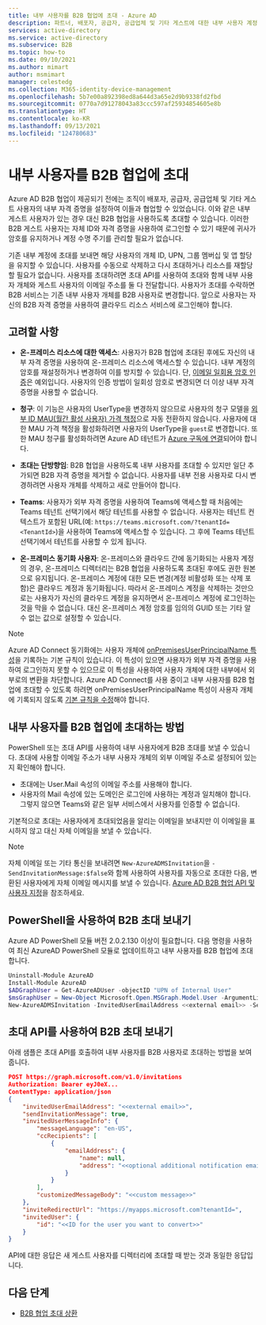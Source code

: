```yaml
---
title: 내부 사용자를 B2B 협업에 초대 - Azure AD
description: 파트너, 배포자, 공급자, 공급업체 및 기타 게스트에 대한 내부 사용자 계정이 있는 경우 자체 외부 자격 증명 또는 로그인을 사용하여 로그인하도록 초대하여 Azure AD B2B 협업으로 변경할 수 있습니다. PowerShell 또는 Microsoft Graph 초대 API를 사용합니다.
services: active-directory
ms.service: active-directory
ms.subservice: B2B
ms.topic: how-to
ms.date: 09/10/2021
ms.author: mimart
author: msmimart
manager: celestedg
ms.collection: M365-identity-device-management
ms.openlocfilehash: 5b7e00a892398ed8a644d3a65e2d9b9338fd2fbd
ms.sourcegitcommit: 0770a7d91278043a83ccc597af25934854605e8b
ms.translationtype: HT
ms.contentlocale: ko-KR
ms.lasthandoff: 09/13/2021
ms.locfileid: "124780683"
---
```

# <a name="invite-internal-users-to-b2b-collaboration"></a>내부 사용자를 B2B 협업에 초대

Azure AD B2B 협업이 제공되기 전에는 조직이 배포자, 공급자, 공급업체 및 기타 게스트 사용자의 내부 자격 증명을 설정하여 이들과 협업할 수 있었습니다. 이와 같은 내부 게스트 사용자가 있는 경우 대신 B2B 협업을 사용하도록 초대할 수 있습니다. 이러한 B2B 게스트 사용자는 자체 ID와 자격 증명을 사용하여 로그인할 수 있기 때문에 귀사가 암호를 유지하거나 계정 수명 주기를 관리할 필요가 없습니다.

기존 내부 계정에 초대를 보내면 해당 사용자의 개체 ID, UPN, 그룹 멤버십 및 앱 할당을 유지할 수 있습니다. 사용자를 수동으로 삭제하고 다시 초대하거나 리소스를 재할당할 필요가 없습니다. 사용자를 초대하려면 초대 API를 사용하여 초대와 함께 내부 사용자 개체와 게스트 사용자의 이메일 주소를 둘 다 전달합니다. 사용자가 초대를 수락하면 B2B 서비스는 기존 내부 사용자 개체를 B2B 사용자로 변경합니다. 앞으로 사용자는 자신의 B2B 자격 증명을 사용하여 클라우드 리소스 서비스에 로그인해야 합니다.

## <a name="things-to-consider"></a>고려할 사항

- **온-프레미스 리소스에 대한 액세스**: 사용자가 B2B 협업에 초대된 후에도 자신의 내부 자격 증명을 사용하여 온-프레미스 리소스에 액세스할 수 있습니다. 내부 계정의 암호를 재설정하거나 변경하여 이를 방지할 수 있습니다. 단, [이메일 일회용 암호 인증](one-time-passcode.md)은 예외입니다. 사용자의 인증 방법이 일회성 암호로 변경되면 더 이상 내부 자격 증명을 사용할 수 없습니다.

- **청구**: 이 기능은 사용자의 UserType을 변경하지 않으므로 사용자의 청구 모델을 [외부 ID MAU(월간 활성 사용자) 가격 책정](external-identities-pricing.md)으로 자동 전환하지 않습니다. 사용자에 대한 MAU 가격 책정을 활성화하려면 사용자의 UserType을 `guest`로 변경합니다. 또한 MAU 청구를 활성화하려면 Azure AD 테넌트가 [Azure 구독에 연결](external-identities-pricing.md#link-your-azure-ad-tenant-to-a-subscription)되어야 합니다.

- **초대는 단방향임**: B2B 협업을 사용하도록 내부 사용자를 초대할 수 있지만 일단 추가되면 B2B 자격 증명을 제거할 수 없습니다. 사용자를 내부 전용 사용자로 다시 변경하려면 사용자 개체를 삭제하고 새로 만들어야 합니다.

- **Teams**: 사용자가 외부 자격 증명을 사용하여 Teams에 액세스할 때 처음에는 Teams 테넌트 선택기에서 해당 테넌트를 사용할 수 없습니다. 사용자는 테넌트 컨텍스트가 포함된 URL(예: `https://teams.microsoft.com/?tenantId=<TenantId>`)을 사용하여 Teams에 액세스할 수 있습니다. 그 후에 Teams 테넌트 선택기에서 테넌트를 사용할 수 있게 됩니다.

- **온-프레미스 동기화 사용자**: 온-프레미스와 클라우드 간에 동기화되는 사용자 계정의 경우, 온-프레미스 디렉터리는 B2B 협업을 사용하도록 초대된 후에도 권한 원본으로 유지됩니다. 온-프레미스 계정에 대한 모든 변경(계정 비활성화 또는 삭제 포함)은 클라우드 계정과 동기화됩니다. 따라서 온-프레미스 계정을 삭제하는 것만으로는 사용자가 자신의 클라우드 계정을 유지하면서 온-프레미스 계정에 로그인하는 것을 막을 수 없습니다. 대신 온-프레미스 계정 암호를 임의의 GUID 또는 기타 알 수 없는 값으로 설정할 수 있습니다.

> [!NOTE]
Azure AD Connect 동기화에는 사용자 개체에 [onPremisesUserPrincipalName 특성](../hybrid/reference-connect-sync-attributes-synchronized.md#notes)을 기록하는 기본 규칙이 있습니다. 이 특성이 있으면 사용자가 외부 자격 증명을 사용하여 로그인하지 못할 수 있으므로 이 특성을 사용하여 사용자 개체에 대한 내부에서 외부로의 변환을 차단합니다. Azure AD Connect를 사용 중이고 내부 사용자를 B2B 협업에 초대할 수 있도록 하려면 onPremisesUserPrincipalName 특성이 사용자 개체에 기록되지 않도록 [기본 규칙을 수정](../hybrid/how-to-connect-sync-change-the-configuration.md)해야 합니다.
## <a name="how-to-invite-internal-users-to-b2b-collaboration"></a>내부 사용자를 B2B 협업에 초대하는 방법

PowerShell 또는 초대 API를 사용하여 내부 사용자에게 B2B 초대를 보낼 수 있습니다. 초대에 사용할 이메일 주소가 내부 사용자 개체의 외부 이메일 주소로 설정되어 있는지 확인해야 합니다.

- 초대에는 User.Mail 속성의 이메일 주소를 사용해야 합니다.
- 사용자의 Mail 속성에 있는 도메인은 로그인에 사용하는 계정과 일치해야 합니다. 그렇지 않으면 Teams와 같은 일부 서비스에서 사용자를 인증할 수 없습니다.

기본적으로 초대는 사용자에게 초대되었음을 알리는 이메일을 보내지만 이 이메일을 표시하지 않고 대신 자체 이메일을 보낼 수 있습니다.

> [!NOTE]
> 자체 이메일 또는 기타 통신을 보내려면 `New-AzureADMSInvitation`을 `-SendInvitationMessage:$false`와 함께 사용하여 사용자를 자동으로 초대한 다음, 변환된 사용자에게 자체 이메일 메시지를 보낼 수 있습니다. [Azure AD B2B 협업 API 및 사용자 지정](customize-invitation-api.md)을 참조하세요.

## <a name="use-powershell-to-send-a-b2b-invitation"></a>PowerShell을 사용하여 B2B 초대 보내기

Azure AD PowerShell 모듈 버전 2.0.2.130 이상이 필요합니다. 다음 명령을 사용하여 최신 AzureAD PowerShell 모듈로 업데이트하고 내부 사용자를 B2B 협업에 초대합니다.

```powershell
Uninstall-Module AzureAD
Install-Module AzureAD
$ADGraphUser = Get-AzureADUser -objectID "UPN of Internal User"
$msGraphUser = New-Object Microsoft.Open.MSGraph.Model.User -ArgumentList $ADGraphUser.ObjectId
New-AzureADMSInvitation -InvitedUserEmailAddress <<external email>> -SendInvitationMessage $True -InviteRedirectUrl "http://myapps.microsoft.com" -InvitedUser $msGraphUser
```

## <a name="use-the-invitation-api-to-send-a-b2b-invitation"></a>초대 API를 사용하여 B2B 초대 보내기

아래 샘플은 초대 API를 호출하여 내부 사용자를 B2B 사용자로 초대하는 방법을 보여줍니다.

```json
POST https://graph.microsoft.com/v1.0/invitations
Authorization: Bearer eyJ0eX...
ContentType: application/json
{
    "invitedUserEmailAddress": "<<external email>>",
    "sendInvitationMessage": true,
    "invitedUserMessageInfo": {
        "messageLanguage": "en-US",
        "ccRecipients": [
            {
                "emailAddress": {
                    "name": null,
                    "address": "<<optional additional notification email>>"
                }
            }
        ],
        "customizedMessageBody": "<<custom message>>"
    },
    "inviteRedirectUrl": "https://myapps.microsoft.com?tenantId=",
    "invitedUser": {
        "id": "<<ID for the user you want to convert>>"
    }
}
```

API에 대한 응답은 새 게스트 사용자를 디렉터리에 초대할 때 받는 것과 동일한 응답입니다.
## <a name="next-steps"></a>다음 단계

- [B2B 협업 초대 상환](redemption-experience.md)
